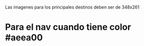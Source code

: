 Las imagenes para los principales destinos deben ser de 348x261

# Para el nav cuando tiene color #aeea00


